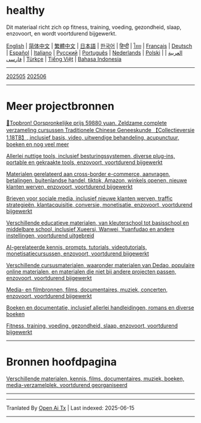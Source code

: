 # healthy
Dit materiaal richt zich op fitness, training, voeding, gezondheid, slaap, enzovoort, en wordt voortdurend bijgewerkt.

[English](https://openaitx.github.io/view.html?user=mswnlz&project=healthy&lang=en) | [简体中文](https://openaitx.github.io/view.html?user=mswnlz&project=healthy&lang=zh-CN) | [繁體中文](https://openaitx.github.io/view.html?user=mswnlz&project=healthy&lang=zh-TW) | [日本語](https://openaitx.github.io/view.html?user=mswnlz&project=healthy&lang=ja) | [한국어](https://openaitx.github.io/view.html?user=mswnlz&project=healthy&lang=ko) | [हिन्दी](https://openaitx.github.io/view.html?user=mswnlz&project=healthy&lang=hi) | [ไทย](https://openaitx.github.io/view.html?user=mswnlz&project=healthy&lang=th) | [Français](https://openaitx.github.io/view.html?user=mswnlz&project=healthy&lang=fr) | [Deutsch](https://openaitx.github.io/view.html?user=mswnlz&project=healthy&lang=de) | [Español](https://openaitx.github.io/view.html?user=mswnlz&project=healthy&lang=es) | [Italiano](https://openaitx.github.io/view.html?user=mswnlz&project=healthy&lang=it) | [Русский](https://openaitx.github.io/view.html?user=mswnlz&project=healthy&lang=ru) | [Português](https://openaitx.github.io/view.html?user=mswnlz&project=healthy&lang=pt) | [Nederlands](https://openaitx.github.io/view.html?user=mswnlz&project=healthy&lang=nl) | [Polski](https://openaitx.github.io/view.html?user=mswnlz&project=healthy&lang=pl) | [العربية](https://openaitx.github.io/view.html?user=mswnlz&project=healthy&lang=ar) | [فارسی](https://openaitx.github.io/view.html?user=mswnlz&project=healthy&lang=fa) | [Türkçe](https://openaitx.github.io/view.html?user=mswnlz&project=healthy&lang=tr) | [Tiếng Việt](https://openaitx.github.io/view.html?user=mswnlz&project=healthy&lang=vi) | [Bahasa Indonesia](https://openaitx.github.io/view.html?user=mswnlz&project=healthy&lang=id)


--------------
[202505](https://raw.githubusercontent.com/mswnlz/healthy/main/202505.md)
[202506](https://raw.githubusercontent.com/mswnlz/healthy/main/202506.md)

---------------
# Meer projectbronnen

[🎁Topbron! Oorspronkelijke prijs 59880 yuan. Zeldzame complete verzameling cursussen Traditionele Chinese Geneeskunde 【Collectieversie 1.18TB】, inclusief basis, video, uitwendige behandeling, acupunctuur, boeken en nog veel meer](https://github.com/mswnlz/chinese-traditional)

[Allerlei nuttige tools, inclusief besturingssystemen, diverse plug-ins, portable en gekraakte tools, enzovoort, voortdurend bijgewerkt](https://github.com/mswnlz/tools)

[Materialen gerelateerd aan cross-border e-commerce, aanvragen, betalingen, buitenlandse handel, tiktok, Amazon, winkels openen, nieuwe klanten werven, enzovoort, voortdurend bijgewerkt](https://github.com/mswnlz/cross-border)

[Brieven voor sociale media, inclusief nieuwe klanten werven, traffic strategieën, klantacquisitie, conversie, monetisatie, enzovoort, voortdurend bijgewerkt](https://github.com/mswnlz/self-media)

[Verschillende educatieve materialen, van kleuterschool tot basisschool en middelbare school, inclusief Xueersi, Wanwei, Yuanfudao en andere instellingen, voortdurend uitgebreid](https://github.com/mswnlz/edu-knowlege)

[AI-gerelateerde kennis, prompts, tutorials, videotutorials, monetisatiecursussen, enzovoort, voortdurend bijgewerkt](https://github.com/mswnlz/AIknowledge)

[Verschillende cursusmaterialen, waaronder materialen van Dedao, populaire online materialen, en materialen die niet bij andere projecten passen, enzovoort, voortdurend bijgewerkt](https://github.com/mswnlz/curriculum)

[Media- en filmbronnen, films, documentaires, muziek, concerten, enzovoort, voortdurend bijgewerkt](https://github.com/mswnlz/movies)

[Boeken en documentatie, inclusief allerlei handleidingen, romans en diverse boeken](https://github.com/mswnlz/book)

[Fitness, training, voeding, gezondheid, slaap, enzovoort, voortdurend bijgewerkt](https://github.com/mswnlz/healthy)


---------------
# Bronnen hoofdpagina
[Verschillende materialen, kennis, films, documentaires, muziek, boeken, media-verzamelplek, voortdurend georganiseerd](https://github.com/mswnlz)

---------------

---

Tranlated By [Open Ai Tx](https://github.com/OpenAiTx/OpenAiTx) | Last indexed: 2025-06-15

---